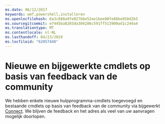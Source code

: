 ```yaml
---
ms.date: 06/12/2017
keywords: wmf,powershell,installeren
ms.openlocfilehash: 6a3c888a97e027b6e52ee1bee80fe86be858d2b5
ms.sourcegitcommit: e7445ba8203da304286c591ff513900ad1c244a4
ms.translationtype: MT
ms.contentlocale: nl-NL
ms.lasthandoff: 04/23/2019
ms.locfileid: "62057448"
---
```

# <a name="new-and-updated-cmdlets-based-on-community-feedback"></a>Nieuwe en bijgewerkte cmdlets op basis van feedback van de community
We hebben enkele nieuwe hulpprogramma-cmdlets toegevoegd en bestaande cmdlets op basis van feedback van de community via bijgewerkt [Connect](https://connect.microsoft.com/powershell). We blijven de feedback en het adres als veel van uw aanvragen mogelijk doorlopen.
